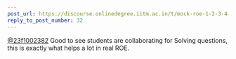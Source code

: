```yaml
---
post_url: https://discourse.onlinedegree.iitm.ac.in/t/mock-roe-1-2-3-4-tds-jan-2025/168449/34
reply_to_post_number: 32
---
```

[@23f1002382](/u/23f1002382) Good to see students are collaborating for Solving questions, this is exactly what helps a lot in real ROE.